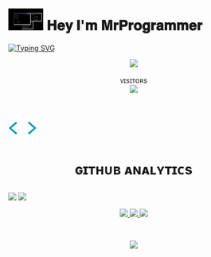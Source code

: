 <!-- ### Hi there 👋

<!--
**MrProgrammer72/MrProgrammer72** is a ✨ _special_ ✨ repository because its `README.md` (this file) appears on your GitHub profile.

Here are some ideas to get you started:

- 🔭 I’m currently working on ...
- 🌱 I’m currently learning ... coding
- 👯 I’m looking to collaborate on ...
- 🤔 I’m looking for help with ...
- 💬 Ask me about ...
- 📫 How to reach me: ...
- 😄 Pronouns: ...
- ⚡ Fun fact: ... -->

 
 
<h1> <img src="https://github.com/MrProgrammer72/MrProgrammer72/blob/main/resources/codes.webp" width="70px"> 𝐇𝐞𝐲 𝐈'𝐦 𝐌𝐫𝐏𝐫𝐨𝐠𝐫𝐚𝐦𝐦𝐞𝐫 </h1><p align="center">

 
 
 
 
 


 [![Typing SVG](https://readme-typing-svg.herokuapp.com?duration=4000&color=1DF729&multiline=true&width=550&height=200&lines=HEY+BABY++%E2%9C%A8++;I'M+Programmer+GABBAR+FROM+UP%2CINDIA+%F0%9F%92%AB;I'M+PURSING+MY+BTECHCS%F0%9F%8E%93;MY+INTREST+IS+IN+WEB+DEVELOPEMENT;AND+I+HAVE+COMPLECTED+C/C++%2CHTML%2CCSS+FROM+GOOGLE+)](https://git.io/typing-svg)
 





<p align="middle"><a href="https://github.com/MrProgrammer72"><img src="https://img.shields.io/badge/GitHub-100000?style=for-the-badge&logo=github&logoColor=white"></a>
 <p align="center">ᴠɪsɪᴛᴏʀs<br><img src="https://profile-counter.glitch.me/MrProgrammer72/count.svg"><br>

  
  <h1> <img src = "https://github.com/MrProgrammer72/MrProgrammer72/blob/main/resources/analytics.webp" width="57px"> <P ALIGN="middle"> ɢɪᴛʜᴜʙ ᴀɴᴀʟʏᴛɪᴄs </h1>

 [<img src="https://github-readme-stats.vercel.app/api?username=MrProgrammer72&&show_icons=true&title_color=60f542&icon_color=bb2acf&text_color=43f50c&bg_color=080a08" width="49%">](https://github.com/MrProgrammer72)  [<img src="https://github-readme-streak-stats.herokuapp.com/?user=MrProgrammer72&theme=chartreuse-dark&hide_border=True&bg_color=000000" width="49%">](https://github.com/MrProgrammer72)

<p align="center">
  <a href="https:https://www.learn-c.org/">
  <img src="https://img.shields.io/badge/C-00599C?style=for-the-badge&logo=c&logoColor=white">
  </a>
<a href="https://en.wikipedia.org/wiki/HTML?wprov=sfla1">
  <img src="https://img.shields.io/badge/HTML-239120?style=for-the-badge&logo=html5&logoColor=white">
</a>
<a href="https://en.wikipedia.org/wiki/CSS?wprov=sfla1">
  <img src="https://img.shields.io/badge/CSS-239120?&style=for-the-badge&logo=css3&logoColor=white">
</a>
   </p> <br>
   
<p align="center"> <img src="https://github-readme-stats.vercel.app/api/top-langs/?username=MrProgrammer72&theme=blue-green"> </p>
   
   
   
 
